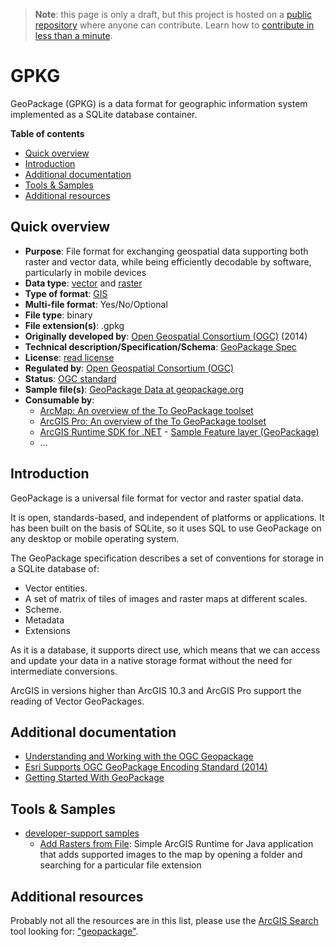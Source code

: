 > **Note**: this page is only a draft, but this project is hosted on a [public repository](https://github.com/hhkaos/awesome-arcgis) where anyone can contribute. Learn how to [contribute in less than a minute](https://github.com/hhkaos/awesome-arcgis/blob/master/CONTRIBUTING.md#contributions).

# GPKG

GeoPackage (GPKG) is a data format for geographic information system implemented as a SQLite database container.

<!-- START doctoc generated TOC please keep comment here to allow auto update -->
<!-- DON'T EDIT THIS SECTION, INSTEAD RE-RUN doctoc TO UPDATE -->
**Table of contents**

- [Quick overview](#quick-overview)
- [Introduction](#introduction)
- [Additional documentation](#additional-documentation)
- [Tools & Samples](#tools--samples)
- [Additional resources](#additional-resources)

<!-- END doctoc generated TOC please keep comment here to allow auto update -->

## Quick overview

* **Purpose**: File format for exchanging geospatial data supporting both raster and vector data, while being efficiently decodable by software, particularly in mobile devices
* **Data type**: [vector](../../../data-types/vector/README.md) and [raster](../../../data-types/raster/README.md)
* **Type of format**: [GIS](../../../data-types/vector/gis/README.md)
* **Multi-file format**: Yes/No/Optional
* **File type**: binary
* **File extension(s)**: .gpkg
* **Originally developed by**: [Open Geospatial Consortium (OGC)](https://en.wikipedia.org/wiki/Open_Geospatial_Consortium) (2014)
* **Technical description/Specification/Schema**: [GeoPackage Spec](http://www.geopackage.org/spec/)
* **License**: [read license](http://www.geopackage.org/spec/#_license_agreement)
* **Regulated by**: [Open Geospatial Consortium (OGC)](https://en.wikipedia.org/wiki/Open_Geospatial_Consortium)
* **Status**: [OGC standard](http://www.opengeospatial.org/standards/geopackage)
* **Sample file(s)**: [GeoPackage Data at geopackage.org](https://www.geopackage.org/data.html)
* **Consumable by**:
    * [ArcMap: An overview of the To GeoPackage toolset](http://desktop.arcgis.com/en/arcmap/latest/tools/conversion-toolbox/an-overview-of-the-to-geopackage-toolset.htm)
    * [ArcGIS Pro: An overview of the To GeoPackage toolset](http://pro.arcgis.com/en/pro-app/tool-reference/conversion/an-overview-of-the-to-geopackage-toolset.htm)
    * [ArcGIS Runtime SDK for .NET](../../../../../desktop/technologies/dot-net/README.md) - [Sample Feature layer (GeoPackage)](https://developers.arcgis.com/net/latest/wpf/sample-code/featurelayergeopackage.htm)
    * ...

## Introduction

GeoPackage is a universal file format for vector and raster spatial data.

It is open, standards-based, and independent of platforms or applications. It has been built on the basis of SQLite, so it uses SQL to use GeoPackage on any desktop or mobile operating system.

The GeoPackage specification describes a set of conventions for storage in a SQLite database of:

* Vector entities.
* A set of matrix of tiles of images and raster maps at different scales.
* Scheme.
* Metadata
* Extensions

As it is a database, it supports direct use, which means that we can access and update your data in a native storage format without the need for intermediate conversions.

ArcGIS in versions higher than ArcGIS 10.3 and ArcGIS Pro support the reading of Vector GeoPackages.

## Additional documentation

* [Understanding and Working with the OGC Geopackage](http://proceedings.esri.com/library/userconf/proc17/tech-workshops/tw_2585-349.pdf)
* [Esri Supports OGC GeoPackage Encoding Standard (2014)](http://www.esri.com/esri-news/releases/14-2qtr/esri-supports-ogc-geopackage-encoding-standard)
* [Getting Started With GeoPackage](http://www.geopackage.org/guidance/getting-started.html)

## Tools & Samples

* [developer-support samples](https://github.com/Esri/developer-support/search?q=csv&unscoped_q=geopackage)
    * [Add Rasters from File](https://github.com/Esri/developer-support/blob/96c94c093ddfebf6dba45bf136083de73a8aaeaf/runtime-java/add-rasters-from-file/README.md): Simple ArcGIS Runtime for Java application that adds supported images to the map by opening a folder and searching for a particular file extension

## Additional resources

Probably not all the resources are in this list, please use the [ArcGIS Search](https://esri-es.github.io/arcgis-search/) tool looking for: ["geopackage"](https://esri-es.github.io/arcgis-search/?search="geopackage"&utm_campaign=awesome-list&utm_source=awesome-list&utm_medium=page).
